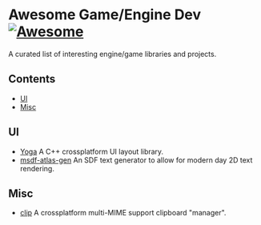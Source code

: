 # Awesome Game/Engine Dev [![Awesome](https://cdn.rawgit.com/sindresorhus/awesome/d7305f38d29fed78fa85652e3a63e154dd8e8829/media/badge.svg)]()
A curated list of interesting engine/game libraries and projects.

## Contents
- [UI](#ui)
- [Misc](#misc)

## UI
- [Yoga](https://yogalayout.com/) A C++ crossplatform UI layout library.
- [msdf-atlas-gen](https://github.com/Chlumsky/msdf-atlas-gen) An SDF text generator to allow for modern day 2D text rendering.

## Misc
- [clip](https://github.com/dacap/clip) A crossplatform multi-MIME support clipboard "manager".
